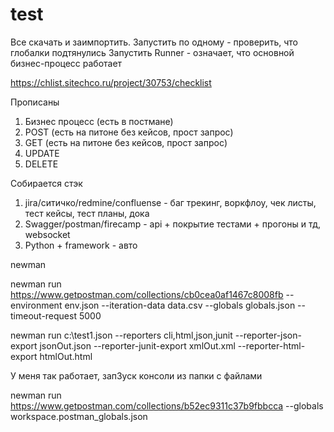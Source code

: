 # test
Все скачать и заимпортить. 
Запустить по одному - проверить, что глобалки подтянулись
Запустить Runner - означает, что основной бизнес-процесс работает

https://chlist.sitechco.ru/project/30753/checklist

Прописаны
1. Бизнес процесс (есть в постмане)
2. POST (есть на питоне без кейсов, прост запрос)
3. GET (есть на питоне без кейсов, прост запрос)
4. UPDATE
5. DELETE

Собирается стэк
1.  jira/ситичко/redmine/confluense - баг трекинг, воркфлоу, чек листы, тест кейсы, тест планы, дока
2. Swagger/postman/firecamp - api + покрытие тестами + прогоны и тд, websocket
3. Python + framework - авто


newman

newman run https://www.getpostman.com/collections/cb0cea0af1467c8008fb --environment env.json --iteration-data data.csv --globals globals.json --timeout-request 5000

newman run c:\test1.json --reporters cli,html,json,junit --reporter-json-export jsonOut.json --reporter-junit-export xmlOut.xml --reporter-html-export htmlOut.html


У меня так работает, зап3уск консоли из папки с файлами

newman run https://www.getpostman.com/collections/b52ec9311c37b9fbbcca --globals workspace.postman_globals.json
